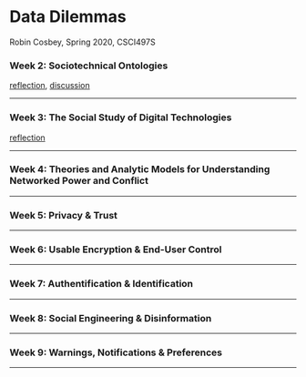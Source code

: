 # Data Dilemmas
Robin Cosbey, Spring 2020, CSCI497S

### Week 2: Sociotechnical Ontologies
[reflection](https://cosbeyr.github.io/Data-Dilemmas/week-two/week-two), 
[discussion](https://cosbeyr.github.io/Data-Dilemmas/week-two/discussion)

---


### Week 3: The Social Study of Digital Technologies
[reflection](https://cosbeyr.github.io/Data-Dilemmas/week-three/week-three)

---


### Week 4: Theories and Analytic Models for Understanding Networked Power and Conflict

---


### Week 5: Privacy & Trust

---


### Week 6: Usable Encryption & End-User Control

---


### Week 7: Authentification & Identification

---


### Week 8: Social Engineering & Disinformation

---


### Week 9: Warnings, Notifications & Preferences

---
